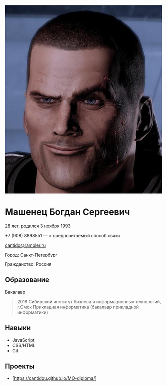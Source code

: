 ![картинка](img/picture.jpg)
# Машенец Богдан Сергеевич
28 лет, родился 3 ноября 1993

+7 (908) 8898551 — > предпочитаемый способ связи

cantido@rambler.ru

Город: Санкт-Петербург

Гражданство: Россия

## Образование
Бакалавр
> 2018 Сибирский институт бизнеса и информационных технологий, г.Омск
Прикладная информатика (бакалавр прикладной информатики)

## Навыки
* JavaScript
* CSS/HTML
* Git

## Проекты 
* [https://cantidou.github.io/MQ-diploma/]
